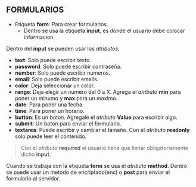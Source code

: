 ## FORMULARIOS

- Etiqueta **form**: Para crear formularios. 
  - Dentro se usa la etiqueta **input**, es donde el usuario debe colocar informacion.

Dentro del **input** se pueden usar los *atributos*:
  
  - **text**: Solo puede escribir texto.
  - **password**: Solo puede escribir contraseña.
  - **number**: Solo puede escribir numeros.
  - **email**: Solo puede escribir emails.
  - **color**: Deja seleccionar un color.
  - **range**: Deja elegir un numero del 0 a X. Agrega el *atributo* **min** para poner un minumo y **max** para un maximo.
  - **date**: Para poner una fecha.
  - **time**: Para poner un horario.
  - **button**: Es un boton. Agregale el *atributo* **Value** para escribir algo.
  - **submit**: Un boton para enviar el formulario.
  - **textarea**: Puede escribir y cambiar el tamaño. Con el *atributo* **readonly** solo puede leer el contenido.

> Con el *atributo* **required** el usuario tiene que llenar obligatoriamente dicho **input**.

Cuando se trabaja con la etiqueta **form** se usa el *atributo* **method**. Dentro se puede usar un metodo de encriptado(enc) o **post** para enviar el formulario al servidor.